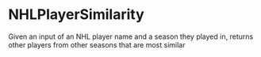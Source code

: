 # NHLPlayerSimilarity
 Given an input of an NHL player name and a season they played in, returns other players from other seasons that are most similar
